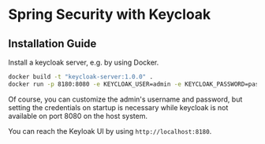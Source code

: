 # Spring Security with Keycloak

## Installation Guide

Install a keycloak server, e.g. by using Docker.

```bash
docker build -t "keycloak-server:1.0.0" .
docker run -p 8180:8080 -e KEYCLOAK_USER=admin -e KEYCLOAK_PASSWORD=password "keycloak-server:1.0.0"
```

Of course, you can customize the admin's username and password, but setting the credentials on startup is necessary while keycloak is not available on port 8080 on the host system.

You can reach the Keyloak UI by using `http://localhost:8180`.
